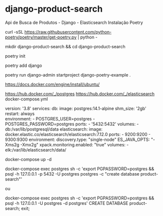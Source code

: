 # django-product-search
Api de Busca de Produtos - Django - Elasticsearch
Instalação Poetry

curl -sSL https://raw.githubusercontent.com/python-poetry/poetry/master/get-poetry.py | python -

mkdir django-product-search && cd django-product-search

poetry init

poetry add django

poetry run django-admin startproject django-poetry-example .

https://docs.docker.com/engine/install/ubuntu/

https://hub.docker.com/_/postgres
https://hub.docker.com/_/elasticsearch
docker-compose.yml

version: '3.8'
services:
  db:
    image: postgres:14.1-alpine
    shm_size: '2gb'
    restart: always    
    environment:
      - POSTGRES_USER=postgres
      - POSTGRES_PASSWORD=postgres
    ports:
      - '5432:5432'
    volumes: 
      - db:/var/lib/postgresql/data
  elasticsearch:
    image: docker.elastic.co/elasticsearch/elasticsearch:7.12.0
    ports:
      - 9200:9200
      - 9300:9300
    environment:
      discovery.type: "single-node"
      ES_JAVA_OPTS: "-Xms2g -Xmx2g"
      xpack.monitoring.enabled: "true"
    volumes:
      - elk:/var/lib/elasticsearch/data/
      
docker-compose up -d

docker-compose exec postgres sh -c 'export PGPASSWORD=postgres && psql -h 127.0.0.1 -p 5432 -U postgres postgres -c "create database product-search"'

ou 

docker-compose exec postgres sh -c 'export PGPASSWORD=postgres && psql -h 127.0.0.1 -U postgres -d postgres'
CREATE DATABASE product-search;
exit;







